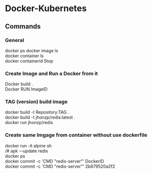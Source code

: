 # Docker-Kubernetes
## Commands
### General
docker ps
docker image ls <br />
docker container ls <br />
docker containerid Stop
### Create Image and Run a Docker from it
Docker build . <br />
Docker RUN ImageID 
### TAG (version) build image
docker build -t Repository:TAG . <br />
docker build -t jhonzp/redis:latest . <br />
docker run jhonzp/redis 
### Create same Imgage from container without use dockerfile
docker run -it alpine sh <br />
/# apk --update redis <br />
docker ps <br />
docker commit -c 'CMD "redis-server"' DockerID <br />
docker commit -c 'CMD "redis-server"' 2b879520a2f2 <br />

